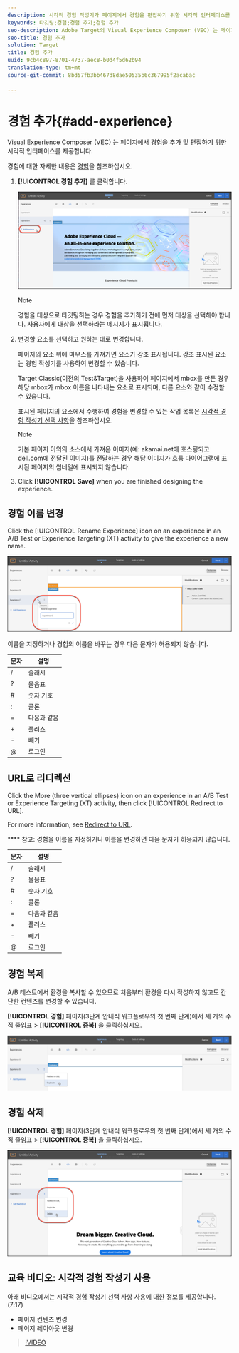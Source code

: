 ```yaml
---
description: 시각적 경험 작성기가 페이지에서 경험을 편집하기 위한 시각적 인터페이스를 제공합니다.
keywords: 타깃팅;경험;경험 추가;경험 추가
seo-description: Adobe Target의 Visual Experience Composer (VEC) 는 페이지에서 경험을 편집하기 위한 시각적 인터페이스를 제공합니다.
seo-title: 경험 추가
solution: Target
title: 경험 추가
uuid: 9cb4c897-8701-4737-aec8-b0d4f5d62b94
translation-type: tm+mt
source-git-commit: 8bd57fb3bb467d8dae50535b6c367995f2acabac

---
```



# 경험 추가{#add-experience}

Visual Experience Composer (VEC) 는 페이지에서 경험을 추가 및 편집하기 위한 시각적 인터페이스를 제공합니다.

경험에 대한 자세한 내용은 [경험](../../../c-experiences/experiences.md#concept_A2E10F6AFB3D4AEAB6951EE14688848D)을 참조하십시오.

1. **[!UICONTROL 경험 추가]** 를 클릭합니다.

   ![경험 추가 옵션](/help/c-activities/t-test-ab/t-test-create-ab/assets/add-experience.png)

   >[!NOTE]
   >
   >경험을 대상으로 타깃팅하는 경우 경험을 추가하기 전에 먼저 대상을 선택해야 합니다. 사용자에게 대상을 선택하라는 메시지가 표시됩니다.

1. 변경할 요소를 선택하고 원하는 대로 변경합니다.

   페이지의 요소 위에 마우스를 가져가면 요소가 강조 표시됩니다. 강조 표시된 요소는 경험 작성기를 사용하여 변경할 수 있습니다.

   Target Classic(이전의 Test&amp;Target)을 사용하여 페이지에서 mbox를 만든 경우 해당 mbox가 mbox 이름을 나타내는 요소로 표시되며, 다른 요소와 같이 수정할 수 있습니다.

   표시된 페이지의 요소에서 수행하여 경험을 변경할 수 있는 작업 목록은 [시각적 경험 작성기 선택 사항](/help/c-experiences/c-visual-experience-composer/viztarget-options.md)을 참조하십시오.


   >[!NOTE]
   >
   >기본 페이지 이외의 소스에서 가져온 이미지(예: akamai.net에 호스팅되고 dell.com에 전달된 이미지)를 전달하는 경우 해당 이미지가 흐름 다이어그램에 표시된 페이지의 썸네일에 표시되지 않습니다.

1. Click **[!UICONTROL Save]** when you are finished designing the experience.

## 경험 이름 변경

Click the [!UICONTROL Rename Experience] icon on an experience in an A/B Test or Experience Targeting (XT) activity to give the experience a new name.

![경험 이름 변경](/help/c-activities/t-test-ab/t-test-create-ab/assets/rename-experience.png)

이름을 지정하거나 경험의 이름을 바꾸는 경우 다음 문자가 허용되지 않습니다.

| 문자 | 설명 |
|--- |--- |
| / | 슬래시 |
| ? | 물음표 |
| # | 숫자 기호 |
| : | 콜론 |
| = | 다음과 같음 |
| + | 플러스 |
| - | 빼기 |
| @ | 로그인 |

## URL로 리디렉션

Click the More (three vertical ellipses) icon on an experience in an A/B Test or Experience Targeting (XT) activity, then click [!UICONTROL Redirect to URL].

For more information, see [Redirect to URL](/help/c-experiences/c-visual-experience-composer/redirect-offer.md).

**** 참고: 경험을 이름을 지정하거나 이름을 변경하면 다음 문자가 허용되지 않습니다.

| 문자 | 설명 |
|--- |--- |
| / | 슬래시 |
| ? | 물음표 |
| # | 숫자 기호 |
| : | 콜론 |
| = | 다음과 같음 |
| + | 플러스 |
| - | 빼기 |
| @ | 로그인 |

## 경험 복제

A/B 테스트에서 환경을 복사할 수 있으므로 처음부터 환경을 다시 작성하지 않고도 간단한 컨텐츠를 변경할 수 있습니다.

**[!UICONTROL 경험]** 페이지(3단계 안내식 워크플로우의 첫 번째 단계)에서 세 개의 수직 줄임표 &gt; **[!UICONTROL 중복]** 을 클릭하십시오.

![복제 경험 옵션](/help/c-activities/t-test-ab/t-test-create-ab/assets/duplicate-experience.png)

## 경험 삭제

**[!UICONTROL 경험]** 페이지(3단계 안내식 워크플로우의 첫 번째 단계)에서 세 개의 수직 줄임표 &gt; **[!UICONTROL 중복]** 을 클릭하십시오.

![경험 삭제 옵션](/help/c-activities/t-test-ab/t-test-create-ab/assets/delete-experience.png)

## 교육 비디오: 시각적 경험 작성기 사용

아래 비디오에서는 시각적 경험 작성기 선택 사항 사용에 대한 정보를 제공합니다. (7:17)

* 페이지 컨텐츠 변경
* 페이지 레이아웃 변경

>[!VIDEO](https://video.tv.adobe.com/v/17399?captions=kor)
